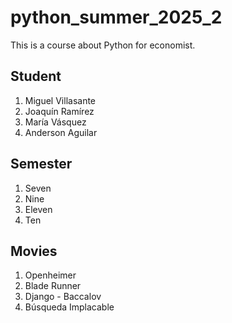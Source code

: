 # python_summer_2025_2
This is a course about Python for economist.

## Student
1. Miguel Villasante
2. Joaquín Ramírez
3. María Vásquez
4. Anderson Aguilar

## Semester
1. Seven
2. Nine
3. Eleven
4. Ten

## Movies
1. Openheimer
2. Blade Runner
3. Django - Baccalov
4. Búsqueda Implacable

